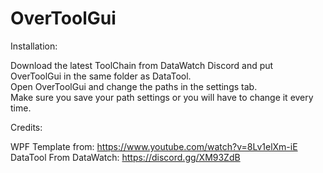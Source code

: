 # OverToolGui

Installation:

Download the latest ToolChain from DataWatch Discord and put OverToolGui in the same folder as DataTool.  
Open OverToolGui and change the paths in the settings tab.  
Make sure you save your path settings or you will have to change it every time.  

Credits:

WPF Template from: https://www.youtube.com/watch?v=8Lv1elXm-iE  
DataTool From DataWatch: https://discord.gg/XM93ZdB
